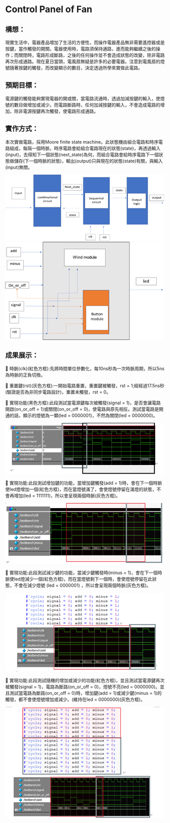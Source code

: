 # Control Panel of Fan

## 構想：
現實生活中，電器產品增加了生活的方便性，而操作電器產品無非需要遙控器或是按鍵，當作觸發的開關。電器使用時，電路須保持通路，進而能夠繼續之後的操作；而關閉時，電路形成斷路，之後的任何操作並不會造成狀態的改變，除非電路再次形成通路。現在夏日當頭，電風扇無疑是許多的必要電器。注意到電風扇的燈號隨著按鍵的觸發，而改變顯示的數目，決定透過所學來實做此電路。

## 預期目標：
電源鍵的觸發能夠實現電器的開或關，當電路流通時，透過加減按鍵的輸入，使燈號的數目做增加或減少。而電路斷路時，任何加減按鍵的輸入，不會造成電路的增加，除非電源按鍵再次觸發，使電路形成通路。

## 實作方式：
本次實做電路，採用Moore finite state machine。此狀態機由組合電路和時序電路組成，每隔一個時脈，時序電路會給組合電路現在的狀態(state)，再透過輸入(input)，去得知下一個狀態(next_state)為何，而組合電路會給時序電路下一個狀態做儲存(下一個時脈的狀態)，輸出(output)只與現在的狀態(state)有關，與輸入(input)無關。

![狀態機](image/Finite_state.png)
![Module](image/module.png)

## 成果展示：

	時脈(clk)(紅色方框):先將時間單位參數化，每10ns秒為一次時脈周期，所以5ns為時脈的正負切換。

	重置鍵(rst)(灰色方框):一開始電路重置，重置鍵被觸發，rst = 1;經經過17.5ns秒(驗證是否為非同步電路設計)，重置未觸發，rst = 0。

	實現功能(黑色方框):此段測試當電源鍵每次被觸發(signal = 1)，是否會讓電路開啟(on_or_off = 1)或關閉(on_or_off = 0)，使電路與原先相反。測試當電路是開通的話，顯示的燈號為一顆(led = 0000001)，不然為關閉(led = 0000000)。

![狀態機](image/OnorOff.png)

	實現功能:此段測試增加鍵的功能，當增加鍵觸發(add = 1)時，會在下一個時脈使led燈增加一個(紅色方框)，而在當燈號滿了，會使燈號停留在滿燈的狀態，不會再增加(led = 1111111)，所以會呈現兩個時脈(灰色方框)。

![狀態機](image/Increase.png)

	實現功能:此段測試減少鍵的功能，當減少鍵觸發時(minus = 1)，會在下一個時脈使led燈減少一個(紅色方框)，而在當燈號剩下一個時，會使燈號停留在此狀態，不會在減少燈號 (led = 0000001) ，所以會呈現兩個時脈(灰色方框)。

![狀態機](image/minus.png)

	實現功能:此段測試隨機的增加或減少的功能(紅色方框)，並且測試當電源鍵再次被觸發(signal = 1)，電路為斷路(on_or_off = 0)，燈號不亮(led = 0000000)。並且測試當電路為斷路(on_or_off = 0)時，增加鍵(add = 1)或減少鍵(minus = 1)的觸發，都不會使燈號增加或減少。(維持在led = 0000000)(灰色方框)。

![狀態機](image/Random.png)
